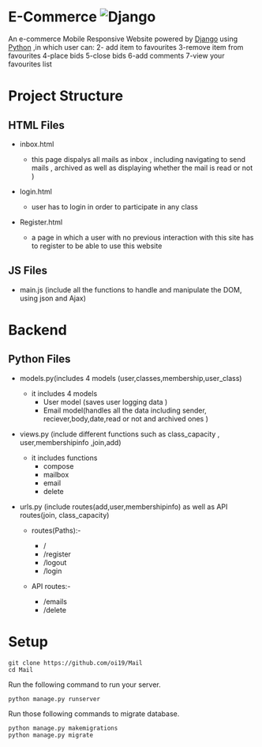 # E-Commerce ![Django](https://github.com/ESWZY/cs50web-final-project/workflows/Django%20CI/badge.svg)

  An e-commerce Mobile Responsive Website powered by [Django](https://www.djangoproject.com/) using [Python](https://www.python.org/) ,in which user can:
     2- add item to favourites 
 3-remove item from favourites
 4-place bids
 5-close bids
 6-add comments
 7-view your favourites list

# Project Structure


## HTML Files
      
 - inbox.html
   - this page dispalys all mails as inbox , including navigating to send mails , archived as well as displaying whether the mail is read or not )
    
 - login.html
   - user has to login in order to participate in  any class 
 
 - Register.html
   - a page in which a user with no previous interaction with this site has to register to be able to use this website
  

## JS Files
 -  main.js (include all the functions to handle and manipulate the DOM, using json and Ajax)



# Backend


## Python Files
 - models.py(includes 4 models (user,classes,membership,user_class)
   - it includes 4 models
      - User model (saves user logging data )
      - Email model(handles all the data including sender, reciever,body,date,read or not and archived ones )
      
 - views.py (include different functions such as class_capacity , user,membershipinfo ,join,add)
     - it includes functions
         - compose 
         - mailbox
         - email
         - delete
 - urls.py (include routes(add,user,membershipinfo) as well as API routes(join, class_capacity)
   - routes(Paths):-
      - /
      - /register
      - /logout
      - /login
     
   - API routes:-
       - /emails
      - /delete



# Setup
   ```shell script
git clone https://github.com/oi19/Mail
cd Mail
```
Run the following command to run your server.


```shell script
python manage.py runserver
```

Run those following commands to migrate database.

```shell script
python manage.py makemigrations
python manage.py migrate
```

